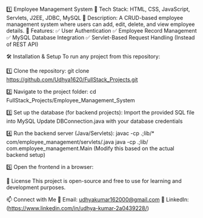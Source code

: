 1️⃣ Employee Management System 🔹 Tech Stack: HTML, CSS, JavaScript, Servlets, J2EE, JDBC, MySQL 🔹 Description: A CRUD-based employee management system where users can add, edit, delete, and view employee details. 🔹 Features: ✅ User Authentication ✅ Employee Record Management ✅ MySQL Database Integration ✅ Servlet-Based Request Handling (Instead of REST API)

🛠 Installation & Setup To run any project from this repository:

1️⃣ Clone the repository: git clone https://github.com/Udhya1620/FullStack_Projects.git

2️⃣ Navigate to the project folder: cd FullStack_Projects/Employee_Management_System

3️⃣ Set up the database (for backend projects): Import the provided SQL file into MySQL Update DBConnection.java with your database credentials

4️⃣ Run the backend server (Java/Servlets): javac -cp .;lib/* com/employee_management/servlets/.java java -cp .;lib/ com.employee_management.Main (Modify this based on the actual backend setup)

5️⃣ Open the frontend in a browser:

📜 License This project is open-source and free to use for learning and development purposes.

📫 Connect with Me 📧 Email: udhyakumar162000@gmail.com 🔗 LinkedIn: (https://www.linkedin.com/in/udhya-kumar-2a0439228/)
